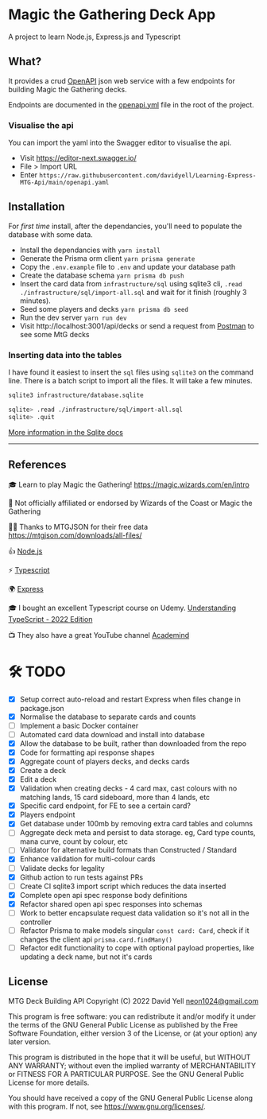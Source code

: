 # Magic the Gathering Deck App
A project to learn Node.js, Express.js and Typescript

## What?
It provides a crud [OpenAPI](https://swagger.io/resources/open-api/) json web service with a few endpoints for building Magic the Gathering decks.

Endpoints are documented in the [openapi.yml](https://github.com/davidyell/Learning-Express-MTG-Api/blob/main/openapi.yaml) file in the root of the project.

### Visualise the api
You can import the yaml into the Swagger editor to visualise the api.

* Visit https://editor-next.swagger.io/
* File > Import URL
* Enter `https://raw.githubusercontent.com/davidyell/Learning-Express-MTG-Api/main/openapi.yaml`

## Installation
For *first time* install, after the dependancies, you'll need to populate the database with some data.

* Install the dependancies with `yarn install`
* Generate the Prisma orm client `yarn prisma generate`
* Copy the `.env.example` file to `.env` and update your database path
* Create the database schema `yarn prisma db push`
* Insert the card data from `infrastructure/sql` using sqlite3 cli, `.read ./infrastructure/sql/import-all.sql` and wait for it finish (roughly 3 minutes).
* Seed some players and decks `yarn prisma db seed`
* Run the dev server `yarn run dev`
* Visit http://localhost:3001/api/decks or send a request from [Postman](https://www.postman.com/downloads/) to see some MtG decks

### Inserting data into the tables
I have found it easiest to insert the `sql` files using `sqlite3` on the command line. There is a batch script to import all the files. It will take a few minutes.

```bash
sqlite3 infrastructure/database.sqlite

sqlite> .read ./infrastructure/sql/import-all.sql
sqlite> .quit
```

[More information in the Sqlite docs](https://www.sqlite.org/cli.html#reading_sql_from_a_file)

----
## References

:mortar_board: Learn to play Magic the Gathering! https://magic.wizards.com/en/intro

:no_good: Not officially affiliated or endorsed by Wizards of the Coast or Magic the Gathering

:bowing_man: Thanks to MTGJSON for their free data https://mtgjson.com/downloads/all-files/

:thumbsup: [Node.js](https://nodejs.org/en/about/)

:zap: [Typescript](https://www.typescriptlang.org/)  

:earth_africa: [Express](https://expressjs.com/)  

:mortar_board: I bought an excellent Typescript course on Udemy. [Understanding TypeScript - 2022 Edition](https://www.udemy.com/course/understanding-typescript/)

:tv: They also have a great YouTube channel [Academind](https://www.youtube.com/academind)

# :hammer_and_wrench: TODO
 - [x] Setup correct auto-reload and restart Express when files change in package.json
 - [x] Normalise the database to separate cards and counts
 - [ ] Implement a basic Docker container
 - [ ] Automated card data download and install into database
 - [x] Allow the database to be built, rather than downloaded from the repo
 - [x] Code for formatting api response shapes
 - [x] Aggregate count of players decks, and decks cards
 - [x] Create a deck
 - [x] Edit a deck
 - [x] Validation when creating decks - 4 card max, cast colours with no matching lands, 15 card sideboard, more than 4 lands, etc
 - [x] Specific card endpoint, for FE to see a certain card?
 - [x] Players endpoint
 - [x] Get database under 100mb by removing extra card tables and columns
 - [ ] Aggregate deck meta and persist to data storage. eg, Card type counts, mana curve, count by colour, etc
 - [ ] Validator for alternative build formats than Constructed / Standard
 - [x] Enhance validation for multi-colour cards
 - [ ] Validate decks for legality
 - [x] Github action to run tests against PRs
 - [ ] Create CI sqlite3 import script which reduces the data inserted
 - [x] Complete open api spec response body definitions
 - [x] Refactor shared open api spec responses into schemas
 - [ ] Work to better encapsulate request data validation so it's not all in the controller
 - [ ] Refactor Prisma to make models singular `const card: Card`, check if it changes the client api `prisma.card.findMany()`
 - [ ] Refactor edit functionality to cope with optional payload properties, like updating a deck name, but not it's cards

 ## License

MTG Deck Building API
Copyright (C) 2022 David Yell <neon1024@gmail.com>

This program is free software: you can redistribute it and/or modify
it under the terms of the GNU General Public License as published by
the Free Software Foundation, either version 3 of the License, or
(at your option) any later version.

This program is distributed in the hope that it will be useful,
but WITHOUT ANY WARRANTY; without even the implied warranty of
MERCHANTABILITY or FITNESS FOR A PARTICULAR PURPOSE.  See the
GNU General Public License for more details.

You should have received a copy of the GNU General Public License
along with this program.  If not, see <https://www.gnu.org/licenses/>.

